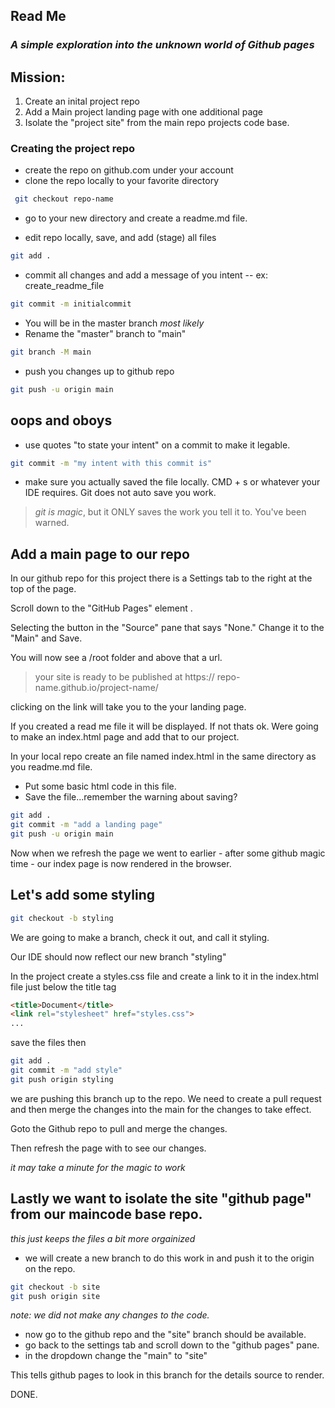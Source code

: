 ## Read Me
### _A simple exploration into the unknown world of Github pages_

 ## Mission:
1. Create an inital project repo
2. Add a Main project landing page with one additional page
3. Isolate the "project site" from the main repo projects code base.  
 ###  Creating the project repo
- create the repo on github.com under your account
- clone the repo locally to your favorite directory
 ```sh
  git checkout repo-name
  ```
- go to your new directory and create a readme.md file. 

- edit repo locally, save, and add (stage) all files
```sh
git add . 
```
- commit all changes and add a message of you intent -- ex: create_readme_file
```sh
git commit -m initialcommit
```
- You will be in the master branch *most likely*
- Rename the "master" branch to "main"
 ```sh
 git branch -M main
 ```
- push you changes up to github repo
 ```sh
 git push -u origin main
 ```
## oops and oboys
- use quotes "to state your intent" on a commit to make it legable. 
```sh
git commit -m "my intent with this commit is"
```
- make sure you actually saved the file locally. CMD + s or whatever your IDE requires. Git does not auto save you work. 
> _git is magic_, but it
>  ONLY saves the
> work you tell it to.
> You've been
> warned.
## Add a main page to our repo 
 In our github repo for this project there is a Settings tab to the right at the top of the page. 

 Scroll down to the "GitHub Pages" element
.

Selecting the button in the "Source" pane that says "None." Change it to the "Main" and Save.

You will now see a /root
folder and above that a url. 
> your site is ready to be published at https://
> repo-name.github.io/project-name/

clicking on the link will take you to the your landing page.

If you created a read me file it will be displayed. If not thats ok. Were going to make an index.html page and add that to our project.    

In your local repo create an file named index.html in the same directory as you readme.md file.

- Put some basic html code in this file. 
- Save the file...remember the warning about saving? 

```sh
git add .
git commit -m "add a landing page"
git push -u origin main
```
Now when we refresh the page we went to earlier - after some github magic time - our index page is now rendered in the browser.

## Let's add some styling 
```sh
git checkout -b styling
```
We are going to make a branch, check it out, and call it styling.

Our IDE should now reflect our new branch "styling" 

In the project create a styles.css file and create a link to it in the index.html file
just below the title tag 
```html
<title>Document</title>
<link rel="stylesheet" href="styles.css">
...
```
save the files then 
```sh
git add .
git commit -m "add style"
git push origin styling
```
we are pushing this branch up to the repo. 
We need to create a pull request and then merge the changes into the main for the changes to take effect. 

Goto the Github repo to pull and merge the changes. 

Then refresh the page with to see our changes.

_it may take a minute for the magic to work_

## Lastly we want to isolate the site "github page" from our maincode base repo.

_this just keeps the files a bit more orgainized_

- we will create a new branch to do this work in and push it to the origin on the repo.

```sh
git checkout -b site
git push origin site
```
_note: we did not make any changes to the code._

- now go to the github repo and the "site" branch should be available.
- go back to the settings tab and scroll down to the "github pages" pane. 
- in the dropdown change the "main" to "site"

This tells github pages to look in this branch for the details source to render.

DONE.

